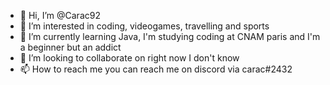 - 👋 Hi, I’m @Carac92
- 👀 I’m interested in coding, videogames, travelling and sports
- 🌱 I’m currently learning Java, I'm studying coding at CNAM paris and I'm a beginner but an addict
- 💞️ I’m looking to collaborate on right now I don't know
- 📫 How to reach me you can reach me on discord via carac#2432

<!---
Carac92/Carac92 is a ✨ special ✨ repository because its `README.md` (this file) appears on your GitHub profile.
You can click the Preview link to take a look at your changes.
--->
